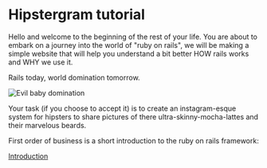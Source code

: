 # Hipstergram tutorial
Hello and welcome to the beginning of the rest of your life. You are about to embark on a journey into the world of "ruby on rails", we will be making a simple website that will help you understand a bit better HOW rails works and WHY we use it.

Rails today, world domination tomorrow.

![Evil baby domination](http://24.media.tumblr.com/tumblr_mdcy4e2i5F1r6h4wyo1_400.gif)

Your task (if you choose to accept it) is to create an instagram-esque system for hipsters to share pictures of there ultra-skinny-mocha-lattes and their marvelous beards.

First order of business is a short introduction to the ruby on rails framework:

[Introduction](docs/introduction.md)

